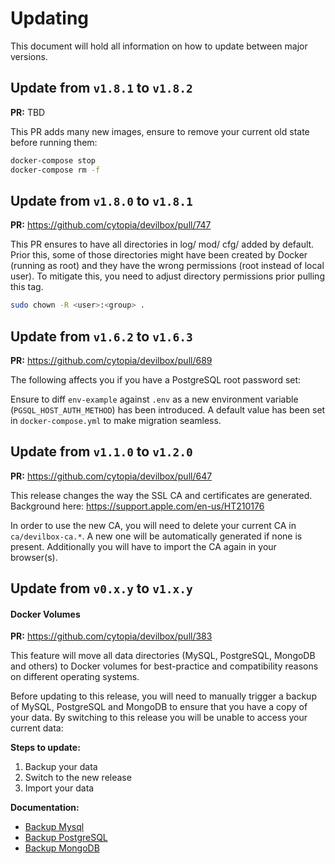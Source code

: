 # Updating

This document will hold all information on how to update between major versions.


## Update from `v1.8.1` to `v1.8.2`

**PR:** TBD

This PR adds many new images, ensure to remove your current old state before running them:
```bash
docker-compose stop
docker-compose rm -f
```


## Update from `v1.8.0` to `v1.8.1`

**PR:** https://github.com/cytopia/devilbox/pull/747

This PR ensures to have all directories in log/ mod/ cfg/ added by default. Prior this, some
of those directories might have been created by Docker (running as root) and they have the wrong
permissions (root instead of local user).
To mitigate this, you need to adjust directory permissions prior pulling this tag.

```bash
sudo chown -R <user>:<group> .
```


## Update from `v1.6.2` to `v1.6.3`

**PR:** https://github.com/cytopia/devilbox/pull/689

The following affects you if you have a PostgreSQL root password set:

Ensure to diff `env-example` against `.env` as a new environment variable (`PGSQL_HOST_AUTH_METHOD`)
has been introduced. A default value has been set in `docker-compose.yml` to make migration seamless.


## Update from `v1.1.0` to `v1.2.0`

**PR:** https://github.com/cytopia/devilbox/pull/647

This release changes the way the SSL CA and certificates are generated.
Background here: https://support.apple.com/en-us/HT210176

In order to use the new CA, you will need to delete your current CA in `ca/devilbox-ca.*`.
A new one will be automatically generated if none is present. Additionally you will have to
import the CA again in your browser(s).


## Update from `v0.x.y` to `v1.x.y`

#### Docker Volumes

**PR:** https://github.com/cytopia/devilbox/pull/383

This feature will move all data directories (MySQL, PostgreSQL, MongoDB and others) to Docker
volumes for best-practice and compatibility reasons on different operating systems.

Before updating to this release, you will need to manually trigger a backup of MySQL,
PostgreSQL and MongoDB to ensure that you have a copy of your data. By switching to this release
you will be unable to access your current data:

**Steps to update:**

1. Backup your data
2. Switch to the new release
3. Import your data

**Documentation:**

* [Backup Mysql](https://devilbox.readthedocs.io/en/latest/maintenance/backup-and-restore-mysql.html)
* [Backup PostgreSQL](https://devilbox.readthedocs.io/en/latest/maintenance/backup-and-restore-pgsql.html)
* [Backup MongoDB](https://devilbox.readthedocs.io/en/latest/maintenance/backup-and-restore-mongo.html)
